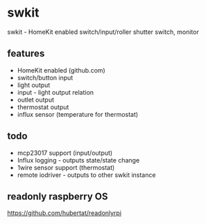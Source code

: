 # swkit
swkit - HomeKit enabled switch/input/roller shutter switch, monitor

## features
* HomeKit enabled (github.com)
* switch/button input
* light output
* input - light output relation
* outlet output
* thermostat output
* influx sensor (temperature for thermostat)

## todo

* mcp23017 support (input/output)
* Influx logging - outputs state/state change
* 1wire sensor support (thermostat)
* remote iodriver - outputs to other swkit instance

## readonly raspberry OS

https://github.com/hubertat/readonlyrpi

